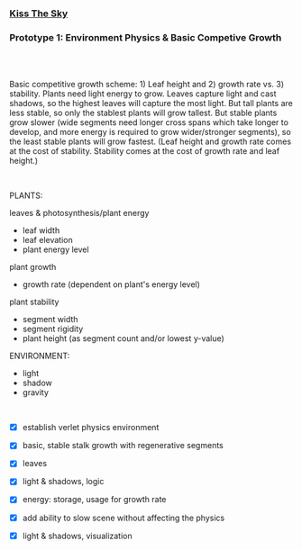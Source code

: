 ### [Kiss The Sky](https://github.com/matthewmain/kiss_the_sky) 
### Prototype 1: Environment Physics & Basic Competive Growth

<br>
<br>

Basic competitive growth scheme: 1) Leaf height and 2) growth rate vs. 3) stability. Plants need light energy to grow. Leaves capture light and cast shadows, so the highest leaves will capture the most light. But tall plants are less stable, so only the stablest plants will grow tallest. But stable plants grow slower (wide segments need longer cross spans which take longer to develop, and more energy is required to grow wider/stronger segments), so the least stable plants will grow fastest. (Leaf height and growth rate comes at the cost of stability. Stability comes at the cost of growth rate and leaf height.)

<br>

PLANTS:

leaves & photosynthesis/plant energy
- leaf width
- leaf elevation
- plant energy level

plant growth
- growth rate (dependent on plant's energy level)

plant stability
- segment width
- segment rigidity
- plant height (as segment count and/or lowest y-value)

ENVIRONMENT:

- light
- shadow
- gravity

<br>

- [X] establish verlet physics environment

- [X] basic, stable stalk growth with regenerative segments

- [X] leaves

- [X] light & shadows, logic

- [X] energy: storage, usage for growth rate

- [X] add ability to slow scene without affecting the physics

- [X] light & shadows, visualization

